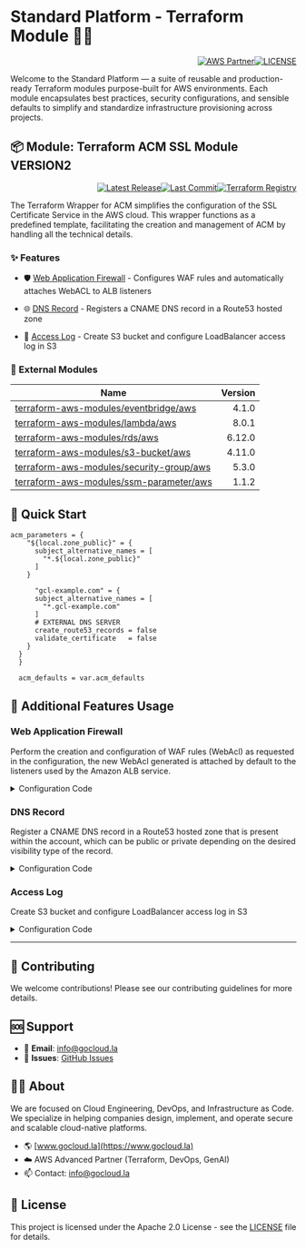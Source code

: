 # Standard Platform - Terraform Module 🚀🚀
<p align="right"><a href="https://partners.amazonaws.com/partners/0018a00001hHve4AAC/GoCloud"><img src="https://img.shields.io/badge/AWS%20Partner-Advanced-orange?style=for-the-badge&logo=amazonaws&logoColor=white" alt="AWS Partner"/></a><a href="LICENSE"><img src="https://img.shields.io/badge/License-Apache%202.0-green?style=for-the-badge&logo=apache&logoColor=white" alt="LICENSE"/></a></p>

Welcome to the Standard Platform — a suite of reusable and production-ready Terraform modules purpose-built for AWS environments.
Each module encapsulates best practices, security configurations, and sensible defaults to simplify and standardize infrastructure provisioning across projects.

## 📦 Module: Terraform ACM SSL Module VERSION2
<p align="right"><a href="https://github.com/gocloudLa/terraform-aws-wrapper-service1/releases/latest"><img src="https://img.shields.io/github/v/release/gocloudLa/terraform-aws-wrapper-service1.svg?style=for-the-badge" alt="Latest Release"/></a><a href=""><img src="https://img.shields.io/github/last-commit/gocloudLa/terraform-aws-wrapper-service1.svg?style=for-the-badge" alt="Last Commit"/></a><a href="https://registry.terraform.io/modules/gocloudLa/wrapper-service1/aws"><img src="https://img.shields.io/badge/Terraform-Registry-7B42BC?style=for-the-badge&logo=terraform&logoColor=white" alt="Terraform Registry"/></a></p>
The Terraform Wrapper for ACM simplifies the configuration of the SSL Certificate Service in the AWS cloud. This wrapper functions as a predefined template, facilitating the creation and management of ACM by handling all the technical details.

### ✨ Features

- 🛡️ [Web Application Firewall](#web-application-firewall) - Configures WAF rules and automatically attaches WebACL to ALB listeners

- 🌐 [DNS Record](#dns-record) - Registers a CNAME DNS record in a Route53 hosted zone

- 📄 [Access Log](#access-log) - Create S3 bucket and configure LoadBalancer access log in S3



### 🔗 External Modules
| Name | Version |
|------|------:|
| [terraform-aws-modules/eventbridge/aws](https://github.com/terraform-aws-modules/eventbridge-aws) | 4.1.0 |
| [terraform-aws-modules/lambda/aws](https://github.com/terraform-aws-modules/lambda-aws) | 8.0.1 |
| [terraform-aws-modules/rds/aws](https://github.com/terraform-aws-modules/rds-aws) | 6.12.0 |
| [terraform-aws-modules/s3-bucket/aws](https://github.com/terraform-aws-modules/s3-bucket-aws) | 4.11.0 |
| [terraform-aws-modules/security-group/aws](https://github.com/terraform-aws-modules/security-group-aws) | 5.3.0 |
| [terraform-aws-modules/ssm-parameter/aws](https://github.com/terraform-aws-modules/ssm-parameter-aws) | 1.1.2 |



## 🚀 Quick Start
```hcl
acm_parameters = {
    "${local.zone_public}" = {
      subject_alternative_names = [
        "*.${local.zone_public}"
      ]
    }

      "gcl-example.com" = {
      subject_alternative_names = [
        "*.gcl-example.com"
      ]
      # EXTERNAL DNS SERVER
      create_route53_records = false
      validate_certificate   = false
    }
  }
  }

  acm_defaults = var.acm_defaults
```


## 🔧 Additional Features Usage

### Web Application Firewall
Perform the creation and configuration of WAF rules (WebAcl) as requested in the configuration, the new WebAcl generated is attached by default to the listeners used by the Amazon ALB service.


<details><summary>Configuration Code</summary>

```hcl
alb_parameters = {
  "external-00" = {
    ...
    waf_logging_enable    = true
    waf_logging_filter    = {} # Log All events (default only COUNT & BLOCK)
    # waf_logging_retention =  # Default 7 days
    waf_rules = [
      {
        name     = "AWSManagedRulesCommonRuleSet-rule-1"
        priority = "10"

        override_action = "none"

        visibility_config = {
          metric_name = "AWSManagedRulesCommonRuleSet-metric"
        }

        managed_rule_group_statement = {
          name        = "AWSManagedRulesCommonRuleSet" //WCU 700
          vendor_name = "AWS"
          rule_action_overrides = [
            {
              name = "SizeRestrictions_Cookie_HEADER"
              action_to_use = { count = {} }
            },
            {
              name = "SizeRestrictions_BODY"
              action_to_use = { count = {} }
            },
            {
              name = "EC2MetaDataSSRF_BODY"
              action_to_use = { count = {} }
            },
            {
              name = "EC2MetaDataSSRF_COOKIE"
              action_to_use = { count = {} }
            },
            {
              name = "EC2MetaDataSSRF_URIPATH"
              action_to_use = { count = {} }
            },
            {
              name = "EC2MetaDataSSRF_QUERYARGUMENTS"
              action_to_use = { count = {} }
            },
            {
              name = "CrossSiteScripting_BODY"
              action_to_use = { count = {} }
            },
            {
              name = "NoUserAgent_HEADER"
              action_to_use = { count = {} }
            },
            {
              name = "SizeRestrictions_QUERYSTRING"
              action_to_use = { count = {} }
            },
            {
              name = "GenericLFI_BODY"
              action_to_use = { count = {} }
            },
            {
              name = "GenericRFI_BODY"
              action_to_use = { count = {} }
            }
          ]
        }
      },
      {
        name     = "AWSManagedRulesKnownBadInputsRuleSet-rule-2"
        priority = "20"

        override_action = "none"

        visibility_config = {
          metric_name = "AWSManagedRulesKnownBadInputsRuleSet-metric"
        }

        managed_rule_group_statement = {
          name        = "AWSManagedRulesKnownBadInputsRuleSet" //WCU 200
          vendor_name = "AWS"
          rule_action_overrides = [
            {
              name = "PROPFIND_METHOD"
              action_to_use = { count = {} }
            },
            {
              name = "Log4JRCE"
              action_to_use = { count = {} }
            }
          ]
        }
      },
      {
        name     = "AWSManagedRulesSQLiRuleSet-rule-3"
        priority = "30"

        override_action = "none"

        visibility_config = {
          metric_name = "AWSManagedRulesSQLiRuleSet-metric"
        }

        managed_rule_group_statement = {
          name        = "AWSManagedRulesSQLiRuleSet" //WCU 200
          vendor_name = "AWS"
          rule_action_overrides = [
            {
              name = "SQLi_BODY"
              action_to_use = { count = {} }
            }
          ]
        }
      },
      {
        name     = "AWSManagedRulesLinuxRuleSet-rule-4"
        priority = "40"

        override_action = "none"

        visibility_config = {
          metric_name = "AWSManagedRulesLinuxRuleSet-metric"
        }

        managed_rule_group_statement = {
          name        = "AWSManagedRulesLinuxRuleSet" //WCU 700
          vendor_name = "AWS"

        }
      },
      {
        name     = "AWSManagedRulesAmazonIpReputationList-rule-5"
        priority = "50"

        override_action = "none"

        visibility_config = {
          metric_name = "AWSManagedRulesAmazonIpReputationList-metric"
        }

        managed_rule_group_statement = {
          name        = "AWSManagedRulesAmazonIpReputationList" //WCU 25
          vendor_name = "AWS"
        }
      },
      {
        name     = "AWSManagedRulesAnonymousIpList-rule-6"
        priority = "60"

        override_action = "none"

        visibility_config = {
          metric_name = "AWSManagedRulesAnonymousIpList-metric"
        }

        managed_rule_group_statement = {
          name        = "AWSManagedRulesAnonymousIpList" //WCU 50
          vendor_name = "AWS"
          rule_action_overrides = [
            {
              name = "HostingProviderIPList"
              action_to_use = { count = {} }
            }
          ]
        }
      },
    ]
    ...
  }
}
```


</details>


### DNS Record
Register a CNAME DNS record in a Route53 hosted zone that is present within the account, which can be public or private depending on the desired visibility type of the record.


<details><summary>Configuration Code</summary>

```hcl
dns_records = {
  "" = {
    # zone_name    = local.zone_private
    # private_zone = true
    zone_name    = local.zone_public
    private_zone = false
  }
}
```


</details>


### Access Log
Create S3 bucket and configure LoadBalancer access log in S3


<details><summary>Configuration Code</summary>

```hcl
enable_alb_logs        = true # Default: false
alb_logs_force_destroy = true # Default: false
alb_logs_lifecycle = [{
  id      = "move-to-onezone-ia"
  enabled = true
  transition = [{
    days          = 30
    storage_class = "ONEZONE_IA"
  }]
}]
```


</details>











---

## 🤝 Contributing
We welcome contributions! Please see our contributing guidelines for more details.

## 🆘 Support
- 📧 **Email**: info@gocloud.la
- 🐛 **Issues**: [GitHub Issues](https://github.com/gocloudLa/issues)

## 🧑‍💻 About
We are focused on Cloud Engineering, DevOps, and Infrastructure as Code.
We specialize in helping companies design, implement, and operate secure and scalable cloud-native platforms.
- 🌎 [www.gocloud.la](https://www.gocloud.la)
- ☁️ AWS Advanced Partner (Terraform, DevOps, GenAI)
- 📫 Contact: info@gocloud.la

## 📄 License
This project is licensed under the Apache 2.0 License - see the [LICENSE](LICENSE) file for details. 